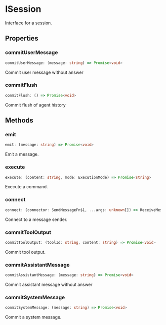 # ISession

Interface for a session.

## Properties

### commitUserMessage

```ts
commitUserMessage: (message: string) => Promise<void>
```

Commit user message without answer

### commitFlush

```ts
commitFlush: () => Promise<void>
```

Commit flush of agent history

## Methods

### emit

```ts
emit: (message: string) => Promise<void>
```

Emit a message.

### execute

```ts
execute: (content: string, mode: ExecutionMode) => Promise<string>
```

Execute a command.

### connect

```ts
connect: (connector: SendMessageFn$1, ...args: unknown[]) => ReceiveMessageFn
```

Connect to a message sender.

### commitToolOutput

```ts
commitToolOutput: (toolId: string, content: string) => Promise<void>
```

Commit tool output.

### commitAssistantMessage

```ts
commitAssistantMessage: (message: string) => Promise<void>
```

Commit assistant message without answer

### commitSystemMessage

```ts
commitSystemMessage: (message: string) => Promise<void>
```

Commit a system message.
